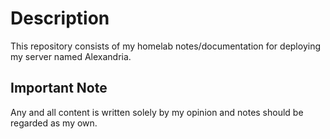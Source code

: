 # Description

This repository consists of my homelab notes/documentation for deploying my server named Alexandria.

## Important Note

Any and all content is written solely by my opinion and notes should be regarded as my own.
